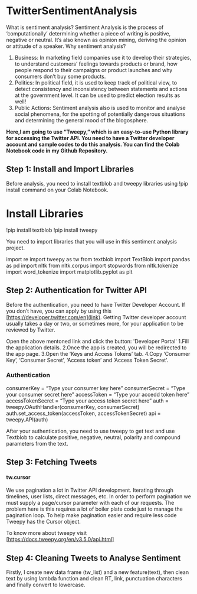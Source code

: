 # TwitterSentimentAnalysis
What is sentiment analysis? Sentiment Analysis is the process of ‘computationally’ determining whether a piece of writing is positive, negative or neutral. It’s also known as opinion mining, deriving the opinion or attitude of a speaker. Why sentiment analysis?

1. Business: In marketing field companies use it to develop their strategies, to understand customers’ feelings towards products or brand, how people respond to their campaigns or product launches and why consumers don’t buy some products.
1. Politics: In political field, it is used to keep track of political view, to detect consistency and inconsistency between statements and actions at the government level. It can be used to predict election results as well!
1. Public Actions: Sentiment analysis also is used to monitor and analyse social phenomena, for the spotting of potentially dangerous situations and determining the general mood of the blogosphere.

**Here,I am going to use “Tweepy,” which is an easy-to-use Python library for accessing the Twitter API. You need to have a Twitter developer account and sample codes to do this analysis. You can find the Colab Notebook code in my Github Repository.**


## Step 1: Install and Import Libraries
Before analysis, you need to install textblob and tweepy libraries using !pip install command on your Colab Notebook.

# Install Libraries
!pip install textblob
!pip install tweepy


You need to import libraries that you will use in this sentiment analysis project.

import re
import tweepy as tw
from textblob import TextBlob
import pandas as pd
import nltk
from nltk.corpus import stopwords
from nltk.tokenize import word_tokenize
import matplotlib.pyplot as plt



## Step 2: Authentication for Twitter API
Before the authentication, you need to have Twitter Developer Account. If you don’t have, you can apply by using this [https://developer.twitter.com/en](link). Getting Twitter developer account usually takes a day or two, or sometimes more, for your application to be reviewed by Twitter.

Open the above mentoned link and click the button: 'Developer Portal'
1.Fill the application details.
2.Once the app is created, you will be redirected to the app page.
3.Open the ‘Keys and Access Tokens’ tab.
4.Copy ‘Consumer Key’, ‘Consumer Secret’, ‘Access token’ and ‘Access Token Secret’.

### Authentication
consumerKey = “Type your consumer key here”
consumerSecret = “Type your consumer secret here”
accessToken = “Type your accedd token here”
accessTokenSecret = “Type your access token secret here”
auth = tweepy.OAuthHandler(consumerKey, consumerSecret)
auth.set_access_token(accessToken, accessTokenSecret)
api = tweepy.API(auth)


After your authentication, you need to use tweepy to get text and use Textblob to calculate positive, negative, neutral, polarity and compound parameters from the text.

## Step 3: Fetching Tweets
#### tw.cursor 
We use pagination a lot in Twitter API development. Iterating through timelines, user lists, direct messages, etc. In order to perform pagination we must supply a page/cursor parameter with each of our requests. The problem here is this requires a lot of boiler plate code just to manage the pagination loop. To help make pagination easier and require less code Tweepy has the Cursor object.

To know more about tweepy visit [https://docs.tweepy.org/en/v3.5.0/api.html]

## Step 4: Cleaning Tweets to Analyse Sentiment
Firstly, I create new data frame (tw_list) and a new feature(text), then clean text by using lambda function and clean RT, link, punctuation characters and finally convert to lowercase.
